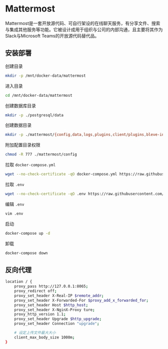 # Mattermost

Mattermost是一套开放源代码、可自行架设的在线聊天服务，有分享文件、搜索与集成其他服务等功能。它被设计成用于组织与公司的内部沟通，且主要将其作为Slack与Microsoft Teams的开放源代码替代品。

## 安装部署

创建目录
```bash
mkdir -p /mnt/docker-data/mattermost
```

进入目录
```bash
cd /mnt/docker-data/mattermost
```

创建数据库目录
```bash
mkdir -p ./postgresql/data
```

创建数据目录
```bash
mkdir -p ./mattermost/{config,data,logs,plugins,client/plugins,bleve-indexes}
```

附加配置目录权限
```bash
chmod -R 777 ./mattermost/config
```

拉取 `docker-compose.yml`
```bash
wget --no-check-certificate -qO docker-compose.yml https://raw.githubusercontent.com/kenote/docker-compose/main/mattermost/compose.yml
```

拉取 `.env`
```bash
wget --no-check-certificate -qO .env https://raw.githubusercontent.com/kenote/docker-compose/main/mattermost/.env.example
```

编辑 `.env`
```bash
vim .env
```

启动
```bash
docker-compose up -d
```

卸载
```bash
docker-compose down
```

##  反向代理

```bash
location / {
    proxy_pass http://127.0.0.1:8065;
    proxy_redirect off;
    proxy_set_header X-Real-IP $remote_addr;
    proxy_set_header X-Forwarded-For $proxy_add_x_forwarded_for;
    proxy_set_header Host $http_host;
    proxy_set_header X-NginX-Proxy ture;
    proxy_http_version 1.1;
    proxy_set_header Upgrade $http_upgrade;
    proxy_set_header Connection "upgrade";

    # 设定上传文件最大大小
    client_max_body_size 1000m;
}
```
